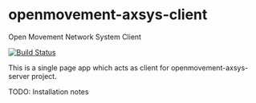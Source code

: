 # openmovement-axsys-client
Open Movement Network System Client

[![Build Status](https://travis-ci.org/Axivity/openmovement-axsys-client.svg?branch=setup-pre-sprint)](https://travis-ci.org/Axivity/openmovement-axsys-client)

This is a single page app which acts as client for openmovement-axsys-server project.

TODO: Installation notes
